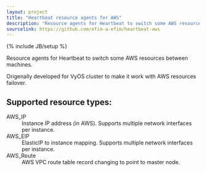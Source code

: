 ```yaml
---
layout: project
title: "Heartbeat resource agents for AWS"
description: "Resource agents for Heartbeat to switch some AWS resources between machines."
sourcelink: https://github.com/efim-a-efim/heartbeat-aws
---
```

{% include JB/setup %}

Resource agents for Heartbeat to switch some AWS resources between machines.

Origenally developed for VyOS cluster to make it work with AWS resources failover.

## Supported resource types:
<dl>
<dt>AWS_IP</dt><dd>Instance IP address (in AWS). Supports multiple network interfaces per instance.</dd>
<dt>AWS_EIP</dt><dd>ElasticIP to instance mapping. Supports multiple network interfaces per instance.</dd>
<dt>AWS_Route</dt><dd>AWS VPC route table record changing to point to master node.</dd>
</dl>